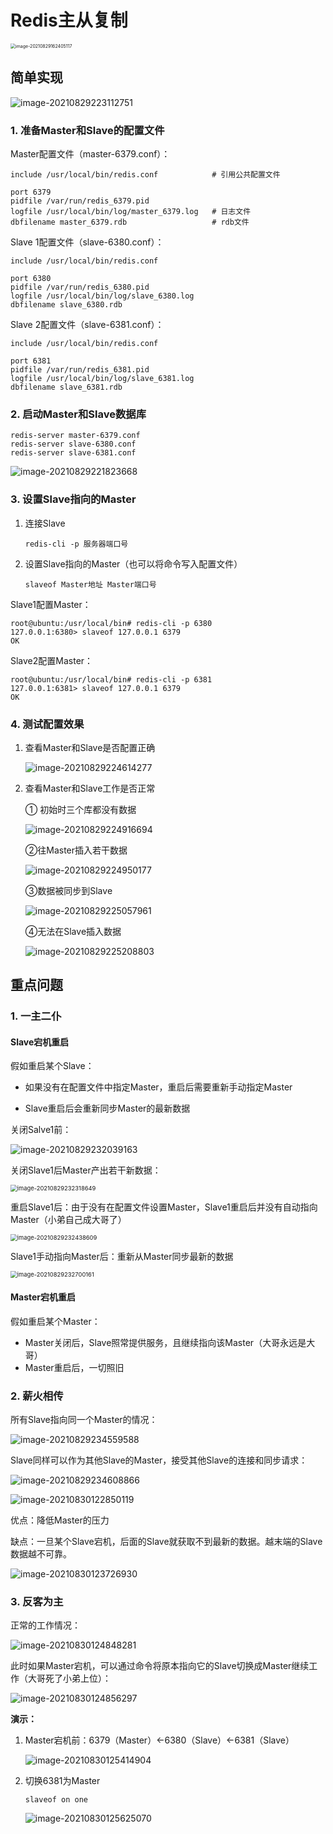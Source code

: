 # Redis主从复制



<img src="markdown/Redis主从复制.assets/image-20210829162405117.png" alt="image-20210829162405117" style="zoom:50%;" />



## 简单实现

![image-20210829223112751](markdown/Redis主从复制.assets/image-20210829223112751.png)

### 1. 准备Master和Slave的配置文件

Master配置文件（master-6379.conf）：

```
include /usr/local/bin/redis.conf            # 引用公共配置文件

port 6379
pidfile /var/run/redis_6379.pid
logfile /usr/local/bin/log/master_6379.log   # 日志文件
dbfilename master_6379.rdb                   # rdb文件
```



Slave 1配置文件（slave-6380.conf）：

```
include /usr/local/bin/redis.conf

port 6380
pidfile /var/run/redis_6380.pid
logfile /usr/local/bin/log/slave_6380.log
dbfilename slave_6380.rdb
```



Slave 2配置文件（slave-6381.conf）：

```
include /usr/local/bin/redis.conf

port 6381
pidfile /var/run/redis_6381.pid
logfile /usr/local/bin/log/slave_6381.log
dbfilename slave_6381.rdb
```



### 2. 启动Master和Slave数据库

```
redis-server master-6379.conf
redis-server slave-6380.conf
redis-server slave-6381.conf
```

![image-20210829221823668](markdown/Redis主从复制.assets/image-20210829221823668.png)



### 3. 设置Slave指向的Master

1.  连接Slave

    ```
    redis-cli -p 服务器端口号
    ```

2.  设置Slave指向的Master（也可以将命令写入配置文件）

    ```
    slaveof Master地址 Master端口号 
    ```
    
    

Slave1配置Master：

```
root@ubuntu:/usr/local/bin# redis-cli -p 6380
127.0.0.1:6380> slaveof 127.0.0.1 6379
OK
```

Slave2配置Master：

```
root@ubuntu:/usr/local/bin# redis-cli -p 6381
127.0.0.1:6381> slaveof 127.0.0.1 6379
OK
```



### 4. 测试配置效果

1.  查看Master和Slave是否配置正确

    ![image-20210829224614277](markdown/Redis主从复制.assets/image-20210829224614277.png)

2.  查看Master和Slave工作是否正常

    ① 初始时三个库都没有数据

    ![image-20210829224916694](markdown/Redis主从复制.assets/image-20210829224916694.png)

    ②往Master插入若干数据

    ![image-20210829224950177](markdown/Redis主从复制.assets/image-20210829224950177.png)

    ③数据被同步到Slave

    ![image-20210829225057961](markdown/Redis主从复制.assets/image-20210829225057961.png)

    ④无法在Slave插入数据

    ![image-20210829225208803](markdown/Redis主从复制.assets/image-20210829225208803.png)

## 重点问题

### 1. 一主二仆

#### Slave宕机重启

假如重启某个Slave：

-   如果没有在配置文件中指定Master，重启后需要重新手动指定Master

-   Slave重启后会重新同步Master的最新数据

关闭Salve1前：

![image-20210829232039163](markdown/Redis主从复制.assets/image-20210829232039163.png)

关闭Slave1后Master产出若干新数据：

<img src="markdown/Redis主从复制.assets/image-20210829232318649.png" alt="image-20210829232318649" style="zoom:67%;" />

重启Slave1后：由于没有在配置文件设置Master，Slave1重启后并没有自动指向Master（小弟自己成大哥了）

<img src="markdown/Redis主从复制.assets/image-20210829232438609.png" alt="image-20210829232438609" style="zoom:67%;" />

Slave1手动指向Master后：重新从Master同步最新的数据

<img src="markdown/Redis主从复制.assets/image-20210829232700161.png" alt="image-20210829232700161" style="zoom:67%;" />

#### Master宕机重启

假如重启某个Master：

-   Master关闭后，Slave照常提供服务，且继续指向该Master（大哥永远是大哥）
-   Master重启后，一切照旧

### 2. 薪火相传

所有Slave指向同一个Master的情况：

![image-20210829234559588](markdown/Redis主从复制.assets/image-20210829234559588.png)

Slave同样可以作为其他Slave的Master，接受其他Slave的连接和同步请求：

![image-20210829234608866](markdown/Redis主从复制.assets/image-20210829234608866.png)

![image-20210830122850119](markdown/Redis主从复制.assets/image-20210830122850119.png)

优点：降低Master的压力

缺点：一旦某个Slave宕机，后面的Slave就获取不到最新的数据。越末端的Slave数据越不可靠。

![image-20210830123726930](markdown/Redis主从复制.assets/image-20210830123726930.png)

### 3. 反客为主

正常的工作情况：

![image-20210830124848281](markdown/Redis主从复制.assets/image-20210830124848281.png)

此时如果Master宕机，可以通过命令将原本指向它的Slave切换成Master继续工作（大哥死了小弟上位）：



![image-20210830124856297](markdown/Redis主从复制.assets/image-20210830124856297.png)

**演示：**

1.  Master宕机前：6379（Master）←6380（Slave）←6381（Slave）

    ![image-20210830125414904](markdown/Redis主从复制.assets/image-20210830125414904.png)

2.  切换6381为Master

    ```
    slaveof on one
    ```

    ![image-20210830125625070](markdown/Redis主从复制.assets/image-20210830125625070.png)

